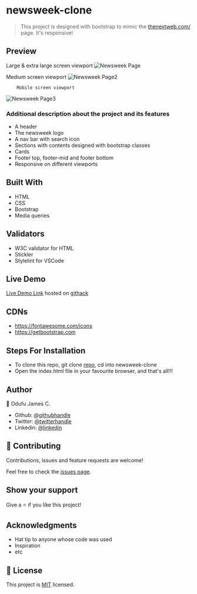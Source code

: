 # newsweek-clone
> This project is designed with bootstrap to mimic the [thenextweb.com/](https://thenextweb.com/) page.  It's responsive!

## Preview
Large & extra large screen viewport
![Newsweek Page](https://user-images.githubusercontent.com/57812000/79218563-40d06180-7e16-11ea-8b81-02da27619025.png)

Medium screen viewport
![Newsweek Page2](https://user-images.githubusercontent.com/57812000/79218582-44fc7f00-7e16-11ea-9dc6-2e4d6df39d6b.png)

        Mobile screen viewport
![Newsweek Page3](https://user-images.githubusercontent.com/57812000/79218597-49289c80-7e16-11ea-9890-9c68985531df.png)



### Additional description about the project and its features
- A header
- The newsweek logo
- A nav bar with search icon
- Sections with contents designed with bootstrap classes
- Cards
- Footer top, footer-mid and footer bottom
- Responsive on different viewports

## Built With

- HTML
- CSS
- Bootstrap
- Media queries

## Validators

- W3C validator for HTML
- Stickler
- Stylelint for VSCode

## Live Demo

[Live Demo Link](https://rawcdn.githack.com/jamezjaz/newsweek-clone/8a6a819fb15ea1553dd09dd38fbeb617d9c96f7b/index.html) hosted on [githack](https://raw.githack.com)


## CDNs
- https://fontawesome.com/icons
- https://getbootstrap.com

## Steps For Installation
- To clone this repo, git clone [repo](git@github.com:jamezjaz/newsweek-clone.git), cd into newsweek-clone
- Open the index.html file in your favourite browser, and that's all!!!


## Author

 👤 Odufu James C.
- Github: [@githubhandle](https://github.com/jamezjaz)
- Twitter: [@twitterhandle](https://twitter.com/jamezjaz90)
- Linkedin: [@linkedin](https://linkedin.com/in/james-odufu-ba2a4a125)


## :handshake: Contributing

Contributions, issues and feature requests are welcome!

Feel free to check the [issues page](issues/).

## Show your support

Give a :star:️ if you like this project!

## Acknowledgments

- Hat tip to anyone whose code was used
- Inspiration
- etc

## :memo: License

This project is [MIT](lic.url) licensed.

